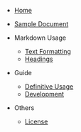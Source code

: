 <!-- for smooth navigation please use first heading in readme.md in cebab case here as an id for home-->

- [Home](/#docsify-boilerplate-homepage)
- [Sample Document](pages/sample-document.md)
- Markdown Usage

  - [Text Formatting](pages/usage.md)
  - [Headings](pages/headings.md)

- Guide
  - [Definitive Usage](pages/guide.md)
  - [Development](pages/development.md)
- Others
  - [License](pages/license.md)
